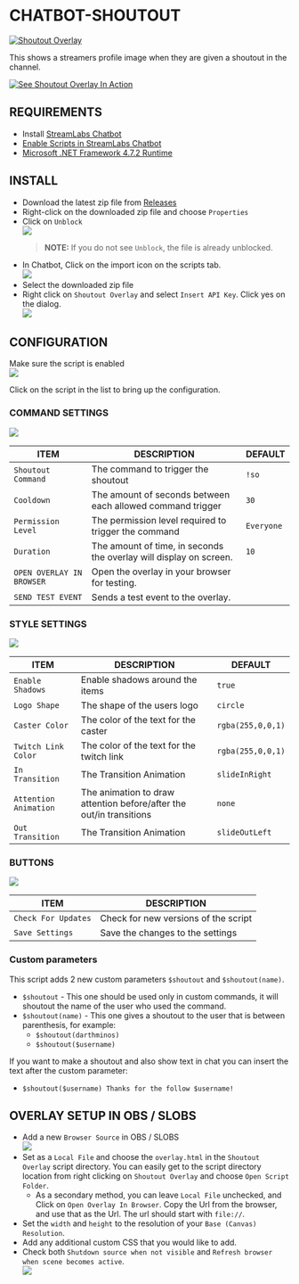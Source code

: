 # CHATBOT-SHOUTOUT
[![Shoutout Overlay](https://github.com/camalot/chatbot-shoutout/actions/workflows/build.yml/badge.svg)](https://github.com/camalot/chatbot-shoutout/actions/workflows/build.yml)

This shows a streamers profile image when they are given a shoutout in the channel. 
  
[![See Shoutout Overlay In Action](https://img.youtube.com/vi/CCBg_gXIu8c/0.jpg)](https://www.youtube.com/watch?v=CCBg_gXIu8c)  

## REQUIREMENTS

- Install [StreamLabs Chatbot](https://streamlabs.com/chatbot)
- [Enable Scripts in StreamLabs Chatbot](https://github.com/StreamlabsSupport/Streamlabs-Chatbot/wiki/Prepare-&-Import-Scripts)
- [Microsoft .NET Framework 4.7.2 Runtime](https://dotnet.microsoft.com/download/dotnet-framework/net472)

## INSTALL

- Download the latest zip file from [Releases](https://github.com/camalot/chatbot-shoutout/releases/latest)
- Right-click on the downloaded zip file and choose `Properties`
- Click on `Unblock`  
[![](https://i.imgur.com/vehSSn7l.png)](https://i.imgur.com/vehSSn7.png)  
  > **NOTE:** If you do not see `Unblock`, the file is already unblocked.
- In Chatbot, Click on the import icon on the scripts tab.  
  ![](https://i.imgur.com/16JjCvR.png)
- Select the downloaded zip file
- Right click on `Shoutout Overlay` and select `Insert API Key`. Click yes on the dialog.  
[![](https://i.imgur.com/AWmtHKFl.png)](https://i.imgur.com/AWmtHKF.png)  

## CONFIGURATION

Make sure the script is enabled  
[![](https://i.imgur.com/XseFOhGl.png)](https://i.imgur.com/XseFOhG.png)  

Click on the script in the list to bring up the configuration.

### COMMAND SETTINGS  

[![](https://i.imgur.com/S0MXSeSl.png)](https://i.imgur.com/S0MXSeS.png)  

| ITEM | DESCRIPTION | DEFAULT | 
| ---- | ----------- | ------- | 
| `Shoutout Command` | The command to trigger the shoutout | `!so` |
| `Cooldown` | The amount of seconds between each allowed command trigger | `30` |
| `Permission Level` | The permission level required to trigger the command | `Everyone` |
| `Duration` | The amount of time, in seconds the overlay will display on screen. | `10` |
| `OPEN OVERLAY IN BROWSER` | Open the overlay in your browser for testing. | |
| `SEND TEST EVENT` | Sends a test event to the overlay. | |

### STYLE SETTINGS

[![](https://i.imgur.com/NIzVvuTl.png)](https://i.imgur.com/NIzVvuT.png)  

| ITEM | DESCRIPTION | DEFAULT | 
| ---- | ----------- | ------- | 
| `Enable Shadows` | Enable shadows around the items | `true` |
| `Logo Shape` | The shape of the users logo | `circle` |
| `Caster Color` | The color of the text for the caster | `rgba(255,0,0,1)` |
| `Twitch Link Color` | The color of the text for the twitch link | `rgba(255,0,0,1)` |
| `In Transition` | The Transition Animation | `slideInRight` |
| `Attention Animation` | The animation to draw attention before/after the out/in transitions | `none` |
| `Out Transition` | The Transition Animation | `slideOutLeft` |

### BUTTONS

[![](https://i.imgur.com/UaPEPp4l.png)](https://i.imgur.com/UaPEPp4.png)  

| ITEM | DESCRIPTION |  
| ---- | ----------- |  
| `Check For Updates` | Check for new versions of the script | 
| `Save Settings` | Save the changes to the settings | 

### Custom parameters

This script adds 2 new custom parameters `$shoutout` and `$shoutout(name)`.

* `$shoutout` - This one should be used only in custom commands, it will shoutout the name of the user who used the command.
* `$shoutout(name)` - This one gives a shoutout to the user that is between parenthesis, for example:
    * `$shoutout(darthminos)`
    * `$shoutout($username)`

If you want to make a shoutout and also show text in chat you can insert the text after the custom parameter:

* `$shoutout($username) Thanks for the follow $username!`

## OVERLAY SETUP IN OBS / SLOBS 

- Add a new `Browser Source` in OBS / SLOBS  
[![](https://i.imgur.com/TAMQkeql.png)](https://i.imgur.com/TAMQkeq.png)
- Set as a `Local File` and choose the `overlay.html` in the `Shoutout Overlay` script directory. You can easily get to the script directory location from right clicking on `Shoutout Overlay` and choose `Open Script Folder`.
  - As a secondary method, you can leave `Local File` unchecked, and Click on `Open Overlay In Browser`. Copy the Url from the browser, and use that as the Url. The url should start with `file://`.
- Set the `width` and `height` to the resolution of your `Base (Canvas) Resolution`. 
- Add any additional custom CSS that you would like to add.
- Check both `Shutdown source when not visible` and `Refresh browser when scene becomes active`.  
[![](https://i.imgur.com/nouqPh0l.png)](https://i.imgur.com/nouqPh0.png)